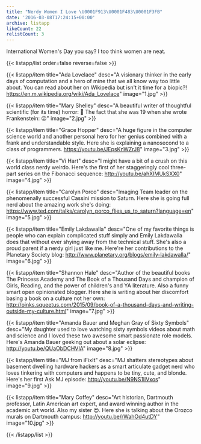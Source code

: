 ```yaml
---
title: "Nerdy Women I Love \U0001F913\U0001F483\U0001F3FB"
date: '2016-03-08T17:24:15+00:00'
archive: listapp
likeCount: 22
relistCount: 3
---
```


International Women's Day you say? I too think women are neat.

<!--more-->

{{< listapp/list order=false reverse=false >}}

   {{< listapp/item title="Ada Lovelace"
      desc="A visionary thinker in the early days of computation and a hero of mine that we all know way too little about. You can read about her on Wikipedia but isn't it time for a biopic?! https://en.m.wikipedia.org/wiki/Ada_Lovelace"
      image="1.jpg" >}}

   {{< listapp/item title="Mary Shelley"
      desc="A beautiful writer of thoughtful scientific (for its time) horror: 💯 The fact that she was 19 when she wrote Frankenstein: 😮"
      image="2.jpg" >}}

   {{< listapp/item title="Grace Hopper"
      desc="A huge figure in the computer science world and another personal hero for her genius combined with a frank and understandable style. Here she is explaining a nanosecond to a class of programmers. https://youtu.be/JEpsKnWZrJ8"
      image="3.jpg" >}}

   {{< listapp/item title="Vi Hart"
      desc="I might have a bit of a crush on this world class nerdy weirdo. Here's the first of her staggeringly cool three-part series on the Fibonacci sequence: http://youtu.be/ahXIMUkSXX0"
      image="4.jpg" >}}

   {{< listapp/item title="Carolyn Porco"
      desc="Imaging Team leader on the phenomenally successful Cassini mission to Saturn. Here she is going full nerd about the amazing work she's doing: https://www.ted.com/talks/carolyn_porco_flies_us_to_saturn?language=en"
      image="5.jpg" >}}

   {{< listapp/item title="Emily Lakdawalla"
      desc="One of my favorite things is people who can explain complicated stuff simply and Emily Lakdawalla does that without ever shying away from the technical stuff. She's also a proud parent if a nerdy girl just like me. Here're her contributions to the Planetary Society blog: http://www.planetary.org/blogs/emily-lakdawalla/"
      image="6.jpg" >}}

   {{< listapp/item title="Shannon Hale"
      desc="Author of the beautiful books The Princess Academy and The Book of a Thousand Days and champion of Girls, Reading, and the power of children's and YA literature. Also a funny smart open opinionated blogger. Here she is writing about her discomfort basing a book on a culture not her own: http://oinks.squeetus.com/2015/09/book-of-a-thousand-days-and-writing-outside-my-culture.html"
      image="7.jpg" >}}

   {{< listapp/item title="Amanda Bauer and Meghan Gray of Sixty Symbols"
      desc="My daughter used to love watching sixty symbols videos about math and science and I loved these two awesome smart passionate role models. Here's Amanda Bauer geeking out about a solar eclipse: http://youtu.be/QUaObDCHVIA"
      image="8.jpg" >}}

   {{< listapp/item title="MJ from iFixIt"
      desc="MJ shatters stereotypes about basement dwelling hardware hackers as a smart articulate gadget nerd who loves tinkering with computers and happens to be tiny, cute, and blonde. Here's her first Ask MJ episode: http://youtu.be/N9NS1liVxos"
      image="9.jpg" >}}

   {{< listapp/item title="Mary Coffey"
      desc="Art historian, Dartmouth professor, Latin American art expert, and award winning author in the academic art world. Also my sister 😍. Here she is talking about the Orozco murals on Dartmouth campus: http://youtu.be/rWahOd4utDY"
      image="10.jpg" >}}

{{< /listapp/list >}}
